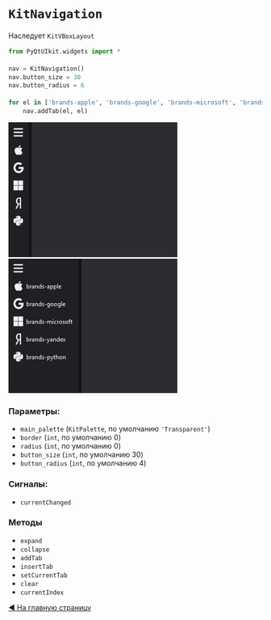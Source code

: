 # `KitNavigation`

Наследует `KitVBoxLayout`

```python
from PyQtUIkit.widgets import *

nav = KitNavigation()
nav.button_size = 30
nav.button_radius = 6

for el in ['brands-apple', 'brands-google', 'brands-microsoft', 'brands-yandex', 'brands-python']:
    nav.addTab(el, el)
```
![img.png](img/img_27.png)
![img_1.png](img/img_28.png)

### Параметры:

- `main_palette` (`KitPalette`, по умолчанию `'Transparent'`)
- `border` (`int`, по умолчанию 0)
- `radius` (`int`, по умолчанию 0)
- `button_size` (`int`, по умолчанию 30)
- `button_radius` (`int`, по умолчанию 4)

### Сигналы:

- `currentChanged`

### Методы

- `expand`
- `collapse`
- `addTab`
- `insertTab`
- `setCurrentTab`
- `clear`
- `currentIndex`

[◀ На главную страницу](..%2Freadme.md)

